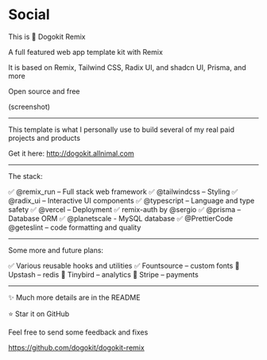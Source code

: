 # Social

This is 🐶 Dogokit Remix

A full featured web app template kit with Remix

It is based on Remix, Tailwind CSS, Radix UI, and shadcn UI, Prisma, and more

Open source and free

(screenshot)

---

This template is what I personally use to build several of my real paid projects and products

Get it here: <http://dogokit.allnimal.com>

---

The stack:

✅ @remix_run – Full stack web framework
✅ @tailwindcss – Styling
✅ @radix_ui – Interactive UI components
✅ @typescript – Language and type safety
✅ @vercel – Deployment
✅ remix-auth by @sergio
✅ @prisma – Database ORM
✅ @planetscale - MySQL database
✅ @PrettierCode @geteslint – code formatting and quality

---

Some more and future plans:

✅ Various reusable hooks and utilities
✅ Fountsource – custom fonts
🚧 Upstash – redis
🚧 Tinybird – analytics
🚧 Stripe – payments

---

✨ Much more details are in the README

⭐ Star it on GitHub

Feel free to send some feedback and fixes

<https://github.com/dogokit/dogokit-remix>
